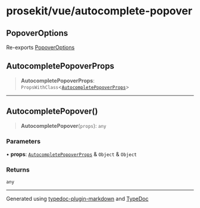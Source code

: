# prosekit/vue/autocomplete-popover

<a id="PopoverOptions" name="PopoverOptions"></a>

## PopoverOptions

Re-exports [PopoverOptions](../lit/autocomplete-popover.md#PopoverOptions)

<a id="AutocompletePopoverProps" name="AutocompletePopoverProps"></a>

## AutocompletePopoverProps

> **AutocompletePopoverProps**: `PropsWithClass`\<[`AutocompletePopoverProps`](../lit/autocomplete-popover.md#AutocompletePopoverProps)\>

***

<a id="AutocompletePopover" name="AutocompletePopover"></a>

## AutocompletePopover()

> **AutocompletePopover**(`props`): `any`

### Parameters

• **props**: [`AutocompletePopoverProps`](../lit/autocomplete-popover.md#AutocompletePopoverProps) & `Object` & `Object`

### Returns

`any`

***

Generated using [typedoc-plugin-markdown](https://www.npmjs.com/package/typedoc-plugin-markdown) and [TypeDoc](https://typedoc.org/)
